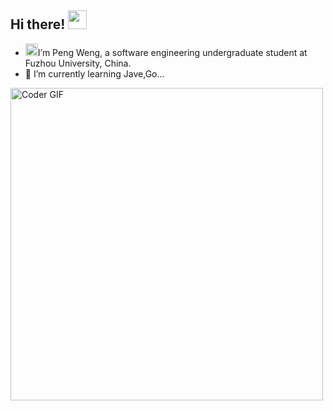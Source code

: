 ## Hi there! <img src="https://gitee.com/poldroc/typora-drawing-bed01/raw/master/imgs/202307091655633.gif" width="30">

- <img height="20" src="https://raw.githubusercontent.com/innng/innng/master/assets/kyubey.gif"/>I’m Peng Weng, a software engineering undergraduate student at Fuzhou University, China.
- 🌱 I’m currently learning Jave,Go...
<img src="https://media.giphy.com/media/SWoSkN6DxTszqIKEqv/giphy.gif" alt="Coder GIF" width="500">


<!--
**Poldroc/Poldroc** is a ✨ _special_ ✨ repository because its `README.md` (this file) appears on your GitHub profile.

Here are some ideas to get you started:

- 🔭 I’m currently working on ...
- 🌱 I’m currently learning ...
- 👯 I’m looking to collaborate on ...
- 🤔 I’m looking for help with ...
- 💬 Ask me about ...
- 📫 How to reach me: ...
- 😄 Pronouns: ...
- ⚡ Fun fact: ...
-->
